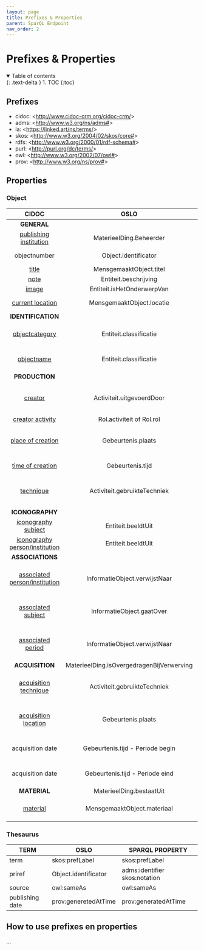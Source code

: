 ```yaml
---
layout: page
title: Prefixes & Properties
parent: SparQL Endpoint
nav_order: 2
---
```


# Prefixes & Properties

<details open markdown="block">
  <summary>
    Table of contents
  </summary>
  {: .text-delta }
1. TOC
{:toc}
</details>

## Prefixes

- cidoc: <<http://www.cidoc-crm.org/cidoc-crm/>>
- adms: <<http://www.w3.org/ns/adms#>>
- la: <<https://linked.art/ns/terms/>>
- skos: <<http://www.w3.org/2004/02/skos/core#>>
- rdfs: <<http://www.w3.org/2000/01/rdf-schema#>>
- purl: <<http://purl.org/dc/terms/>>
- owl: <<http://www.w3.org/2002/07/owl#>>
- prov: <<http://www.w3.org/ns/prov#>>

## Properties

### Object

|                                            **CIDOC**                                           |                  **OSLO**                 |                                                                       **CEST**                                                                       | **SPARQL PROPERTY**                                                                                    |
|:----------------------------------------------------------------------------------------------:|:-----------------------------------------:|:----------------------------------------------------------------------------------------------------------------------------------------------------:|--------------------------------------------------------------------------------------------------------|
|**GENERAL**                                                                                                |                                           |                                                                                                                                                      |                                                                                                        |
| [publishing institution](http://www.cidoc-crm.org/html/5.0.4/cidoc-crm.html#P50)               | MaterieelDing.Beheerder                   | [Naam Bewaarinstelling](https://www.projectcest.be/wiki/Publicatie:Invulboek_objecten/Veld/Naam_bewaarinstelling)                                    | cidoc:P50_has_current_keeper                                                                           |
| objectnumber                                                                                   | Object.identificator                      | [Waarde Objectnummer](https://www.projectcest.be/wiki/Publicatie:Invulboek_objecten/Veld/Waarde_objectnummer)                                        | adms:identifier<br> skos:notation                                                                          |
| [title](https://cidoc-crm.org/html/5.0.4/cidoc-crm.html#P102)                                  | MensgemaaktObject.titel                   | [Titel](https://www.projectcest.be/wiki/Publicatie:Invulboek_objecten/Veld/Titel)                                                                    | cidoc:P102_has_title                                                                                   |
| [note](https://cidoc-crm.org/html/5.0.4/cidoc-crm.html#P3)                                     | Entiteit.beschrijving                     | [Korte Beschrijving](https://www.projectcest.be/wiki/Publicatie:Invulboek_objecten/Veld/Korte_beschrijving)                                          | cidoc:P3_has_note                                                                                      |
| [image](https://cidoc-crm.org/Property/p129-is-about/version-6.0)                              | Entiteit.isHetOnderwerpVan                | /                                                                                                                                                    | cidoc:P129i_is_subject_of                                                                              |
| [current location](https://cidoc-crm.org/html/5.0.4/cidoc-crm.html#P55)                        | MensgemaaktObject.locatie                 | [Identificatie huidige standplaats](https://www.projectcest.be/wiki/Publicatie:Invulboek_objecten/Veld/Identificatie_huidige_standplaats)            | cidoc:P55_has_current_location<br> skos:prefLabel                                                          |
|**IDENTIFICATION**                                                                                                |                                           |                                                                                                                                                      | **cidoc:P41i_was_classified_by**                                                                       |
| [objectcategory](https://cidoc-crm.org/html/5.0.4/cidoc-crm.html#P41)                          | Entiteit.classificatie                    | [Term Objectcategorie](https://www.projectcest.be/wiki/Publicatie:Invulboek_objecten/Veld/Term_objectcategorie)                                      | cidoc:P41i_was_classified_by<br> cidoc:P42_assigned<br> skos:prefLabel                                         |
| [objectname](https://cidoc-crm.org/html/5.0.4/cidoc-crm.html#P41)                              | Entiteit.classificatie                    | [Term Objectnaam](https://www.projectcest.be/wiki/Publicatie:Invulboek_objecten/Veld/Term_objectnaam)                                                | cidoc:P41i_was_classified_by<br> cidoc:P42_assigned<br>         skos:prefLabel                                                                      |
|**PRODUCTION**                                                                                                |                                           |                                                                                                                                                      | **cidoc:P108i_was_produced_by**                                                                        |
| [creator](https://cidoc-crm.org/html/5.0.4/cidoc-crm.html#P14)                                 | Activiteit.uitgevoerdDoor                 | [Naam Vervaardiger](https://www.projectcest.be/wiki/Publicatie:Invulboek_objecten/Veld/Naam_vervaardiger)                                            | cidoc:P108i_was_produced_by<br>         cidoc:P14_carried_out_by<br>          la:equivalent<br>             rdfs:label                          |
| [creator activity](https://cidoc-crm.org/html/5.0.4/cidoc-crm.html#P14)                        | Rol.activiteit of Rol.rol                 | [Rol Vervaardiger](https://www.projectcest.be/wiki/Publicatie:Invulboek_objecten/Veld/Rol_vervaardiger)                                              | *under construction*                                                                                   |
| [place of creation](https://cidoc-crm.org/html/5.0.4/cidoc-crm.html#P7)                        | Gebeurtenis.plaats                        | [Naam plaats vervaardiging](https://www.projectcest.be/wiki/Publicatie:Invulboek_objecten/Veld/Naam_plaats_vervaardiging)                            | cidoc:P108i_was_produced_by<br>         cidoc:P7_took_place_at<br>          la:equivalent<br>             rdfs:label                            |
| [time of creation](https://cidoc-crm.org/html/5.0.4/cidoc-crm.html#P4)                         | Gebeurtenis.tijd                          | /                                                                                                                                                    | cidoc:P108i_was_produced_by<br> cidoc:P4_has_time-span                                                     |
| [technique](https://cidoc-crm.org/html/cidoc_crm_v7.1.1.html#P32)                              | Activiteit.gebruikteTechniek              | [Techniek](https://www.projectcest.be/wiki/Publicatie:Invulboek_objecten/Element/Techniek)                                                           | cidoc:P108i_was_produced_by<br> cidoc:P32_used_general_technique<br> cidoc:P2_has_type<br> skos:prefLabel          |
|**ICONOGRAPHY**                                                                                                |                                           |                                                                                                                                                      | **cidoc:P62_depicts**                                                                                  |
| [iconography subject](https://www.cidoc-crm.org/Property/p62-depicts/version-6.2.1)            | Entiteit.beeldtUit                        | [Naam afgebeelde gebeurtenis](https://www.projectcest.be/wiki/Publicatie:Invulboek_objecten/Veld/Naam_afgebeelde_gebeurtenis)                        | *under construction*                                                                                   |
| [iconography person/institution](https://www.cidoc-crm.org/Property/p62-depicts/version-6.2.1) | Entiteit.beeldtUit                        | [Naam afgebeelde persoon/instelling](https://www.projectcest.be/wiki/Publicatie:Invulboek_objecten/Veld/Naam_afgebeelde_persoon_of_instelling)       | *under construction*                                                                                   |
|**ASSOCIATIONS**                                                                                                |                                           |                                                                                                                                                      | **cidoc:P128_carries**                                                                                 |
| [associated person/institution](https://cidoc-crm.org/html/5.0.4/cidoc-crm.html#P67)           | InformatieObject.verwijstNaar             | [Naam geassocieerde persoon/instelling](https://www.projectcest.be/wiki/Publicatie:Invulboek_objecten/Veld/Naam_geassocieerde_persoon_of_instelling) | cidoc:P128_carries<br> cidoc:P67_refers_to<br> cidoc:P2_has_type<br> skos:prefLabel                                |
| [associated subject](https://cidoc-crm.org/html/5.0.4/cidoc-crm.html#P129)                     | InformatieObject.gaatOver                 | [Naam geassocieerd concept](https://www.projectcest.be/wiki/Publicatie:Invulboek_objecten/Veld/Naam_geassocieerd_concept)                            | cidoc:P128_carries<br> cidoc:P129_is_about<br> cidoc:P2_has_type<br> skos:prefLabel                               |
| [associated period](https://cidoc-crm.org/html/5.0.4/cidoc-crm.html#P67)                       | InformatieObject.verwijstNaar             | Naam geassocieerde periode                                                                                                                           | cidoc:P128_carries<br> cidoc:P67_refers_to<br> cidoc:P2_has_type<br> skos:prefLabel                                |
|**ACQUISITION**                                                                                                | MaterieelDing.isOvergedragenBijVerwerving |                                                                                                                                                      | **cidoc:P24i_changed_ownership_through**                                                                 |
| [acquisition technique](https://cidoc-crm.org/html/5.0.4/cidoc-crm.html#P32)                   | Activiteit.gebruikteTechniek              | [Term verwervingsmethode](https://www.projectcest.be/wiki/Publicatie:Invulboek_objecten/Veld/Term_verwervingsmethode)                                | cidoc:P24i_changed_ownership_through<br> cidoc:P32_used_general_technique<br> cidoc:P2_has_type<br> skos:prefLabel |
| [acquisition location](https://cidoc-crm.org/html/5.0.4/cidoc-crm.html#P7)                     | Gebeurtenis.plaats                        | [Plaats verwervingsbron](https://www.projectcest.be/wiki/Publicatie:Invulboek_objecten/Veld/Plaats_verwervingsbron)                                  | cidoc:P24i_changed_ownership_through<br> cidoc:P7_took_place_at<br> cidoc:P2_has_type<br> skos:prefLabel           |
| acquisition date                   | Gebeurtenis.tijd - Periode begin              | [Waarde verwervingsdatum](https://www.projectcest.be/wiki/Publicatie:Invulboek_objecten/Veld/Waarde_verwervingsdatum)                                | cidoc:P24i_changed_ownership_through<br> cidoc:P4_has_time-span<br> dataeu:startTime |
| acquisition date                      | Gebeurtenis.tijd - Periode eind                        | [Waarde verwervingsdatum](https://www.projectcest.be/wiki/Publicatie:Invulboek_objecten/Veld/Waarde_verwervingsdatum)                                     | cidoc:P24i_changed_ownership_through<br> cidoc:P4_has_time-span<br> dataeu:endTime           |
|**MATERIAL**                                                                                                | MaterieelDing.bestaatUit                  |                                                                                                                                                      | **cidoc:P45_consists_of**                                                                              |
| [material](https://cidoc-crm.org/html/5.0.4/cidoc-crm.html#P45)                                | MensgemaaktObject.materiaal               | [Term materiaal](https://www.projectcest.be/wiki/Publicatie:Invulboek_objecten/Veld/Term_materiaal)                                                  | cidoc:P45_consists_of<br> cidoc:P2_has_type<br> skos:prefLabel                                                 |

### Thesaurus

| **TERM**        | **OSLO**             | **SPARQL PROPERTY**           |
|-----------------|----------------------|-------------------------------|
| term            | skos:prefLabel       | skos:prefLabel                |
| priref          | Object.identificator | adms:identifier skos:notation |
| source          | owl:sameAs           | owl:sameAs                    |
| publishing date | prov:generetedAtTime | prov:generatedAtTime          |

## How to use prefixes en properties

...
